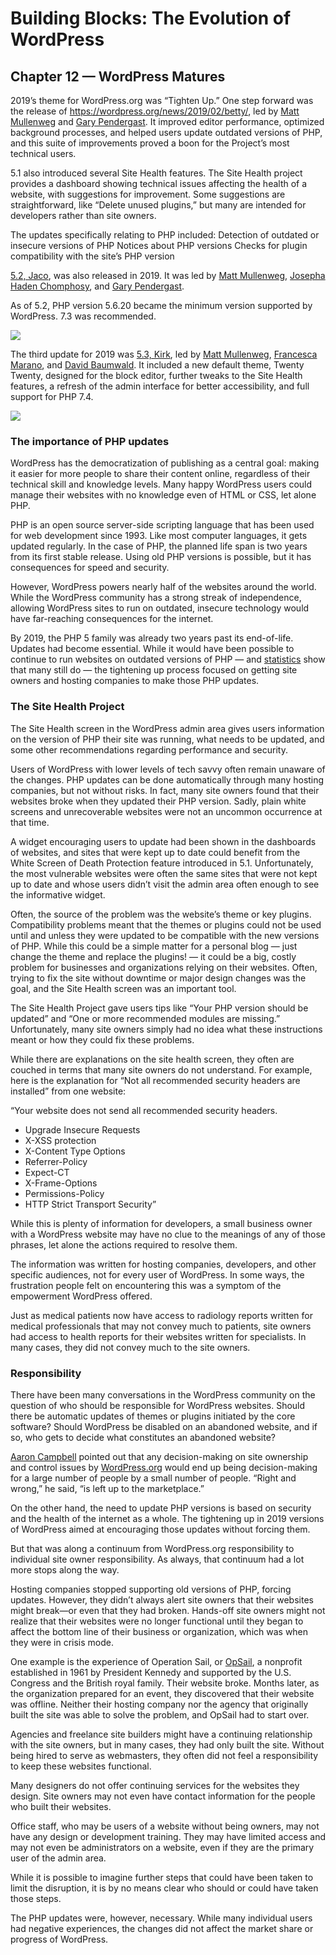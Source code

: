# Building Blocks: The Evolution of WordPress 
## Chapter 12 — WordPress Matures

2019’s theme for WordPress.org was “Tighten Up.” One step forward was the release of https://wordpress.org/news/2019/02/betty/, led by [Matt Mullenweg](http://ma.tt/) and [Gary Pendergast](https://pento.net/). It improved editor performance, optimized background processes, and helped users update outdated versions of PHP, and this suite of improvements proved a boon for the Project’s most technical users.


5.1 also introduced several Site Health features. The Site Health project provides a dashboard showing technical issues affecting the health of a website, with suggestions for improvement. Some suggestions are straightforward, like “Delete unused plugins,” but many are intended for developers rather than site owners.


The updates specifically relating to PHP included: 
Detection of outdated or insecure versions of PHP
Notices about PHP versions
Checks for plugin compatibility with the site’s PHP version


[5.2, Jaco](https://wordpress.org/news/2019/05/jaco/), was also released in 2019. It was led by [Matt Mullenweg](http://ma.tt/), [Josepha Haden Chomphosy](https://josepha.blog/), and [Gary Pendergast](https://pento.net/). 

As of 5.2, PHP version 5.6.20 became the minimum version supported by WordPress. 7.3 was recommended. 

![](https://i0.wp.com/wordpress.org/news/files/2019/11/5.3-album-cover.png?w=1440&ssl=1)

The third update for 2019 was [5.3, Kirk](https://wordpress.org/news/2019/11/kirk/), led by [Matt Mullenweg](https://ma.tt/), [Francesca Marano](https://profiles.wordpress.org/francina/), and [David Baumwald](https://profiles.wordpress.org/davidbaumwald). It included a new default theme, Twenty Twenty, designed for the block editor, further tweaks to the Site Health features, a refresh of the admin interface for better accessibility, and full support for PHP 7.4.

![](https://i0.wp.com/themes.svn.wordpress.org/twentytwenty/2.2/screenshot.png?w=1144&strip=all)

### The importance of PHP updates
WordPress has the democratization of publishing as a central goal: making it easier for more people to share their content online, regardless of their technical skill and knowledge levels. Many happy WordPress users could manage their websites with no knowledge even of HTML or CSS, let alone PHP.


PHP is an open source server-side scripting language that has been used for web development since 1993. Like most computer languages, it gets updated regularly. In the case of PHP, the planned life span is two years from its first stable release. Using old PHP versions is possible, but it has consequences for speed and security.


However, WordPress powers nearly half of the websites around the world. While the WordPress community has a strong streak of independence, allowing WordPress sites to run on outdated, insecure technology would have far-reaching consequences for the internet. 


By 2019, the PHP 5 family was already two years past its end-of-life. Updates had become essential. While it would have been possible to continue to run websites on outdated versions of PHP — and [statistics](https://w3techs.com/technologies/details/pl-php) show that many still do — the tightening up process focused on getting site owners and hosting companies to make those PHP updates.

### The Site Health Project
The Site Health screen in the WordPress admin area gives users information on the version of PHP their site was running, what needs to be updated, and some other recommendations regarding performance and security.

Users of WordPress with lower levels of tech savvy often remain unaware of the changes. PHP updates can be done automatically through many hosting companies, but not without risks. In fact, many site owners found that their websites broke when they updated their PHP version. Sadly, plain white screens and unrecoverable websites were not an uncommon occurrence at that time. 

A widget encouraging users to update had been shown in the dashboards of websites, and sites that were kept up to date could benefit from the White Screen of Death Protection feature introduced in 5.1. Unfortunately, the most vulnerable websites were often the same sites that were not kept up to date and whose users didn’t visit the admin area often enough to see the informative widget. 

Often, the source of the problem was the website’s theme or key plugins. Compatibility problems meant that the themes or plugins could not be used until and unless they were updated to be compatible with the new versions of PHP. While this could be a simple matter for a personal blog — just change the theme and replace the plugins! — it could be a big, costly problem for businesses and organizations relying on their websites. Often, trying to fix the site without downtime or major design changes was the goal, and the Site Health screen was an important tool.


The Site Health Project gave users tips like “Your PHP version should be updated” and “One or more recommended modules are missing.” Unfortunately, many site owners simply had no idea what these instructions meant or how they could fix these problems. 


While there are explanations on the site health screen, they often are couched in terms that many site owners do not understand. For example, here is the explanation for “Not all recommended security headers are installed” from one website:


“Your website does not send all recommended security headers.

* 	Upgrade Insecure Requests
* 	X-XSS protection
* 	X-Content Type Options
* 	Referrer-Policy
* 	Expect-CT
* 	X-Frame-Options
* 	Permissions-Policy
* 	HTTP Strict Transport Security”
	
While this is plenty of information for developers, a small business owner with a WordPress website may have no clue to the meanings of any of those phrases, let alone the actions required to resolve them.
 
The information was written for hosting companies, developers, and other specific audiences, not for every user of WordPress. In some ways, the frustration people felt on encountering this was a symptom of the empowerment WordPress offered. 

Just as medical patients now have access to radiology reports written for medical professionals that may not convey much to patients, site owners had access to health reports for their websites written for specialists. In many cases, they did not convey much to the site owners.

### Responsibility

There have been many conversations in the WordPress community on the question of who should be responsible for WordPress websites. Should there be automatic updates of themes or plugins initiated by the core software? Should WordPress be disabled on an abandoned website, and if so, who gets to decide what constitutes an abandoned website? 


[Aaron Campbell](https://profiles.wordpress.org/aaroncampbell/) pointed out that any decision-making on site ownership and control issues by [WordPress.org](https://wordpress.org/) would end up being decision-making for a large number of people by a small number of people. “Right and wrong,” he said, “is left up to the marketplace.”


On the other hand, the need to update PHP versions is based on security and the health of the internet as a whole. The tightening up in 2019 versions of WordPress aimed at encouraging those updates without forcing them. 


But that was along a continuum from WordPress.org responsibility to individual site owner responsibility. As always, that continuum had a lot more stops along the way. 


Hosting companies stopped supporting old versions of PHP, forcing updates. However, they didn’t always alert site owners that their websites might break—or even that they had broken. Hands-off site owners might not realize that their websites were no longer functional until they began to affect the bottom line of their business or organization, which was when they were in crisis mode. 


One example is the experience of Operation Sail, or [OpSail](https://opsail.org/), a nonprofit established in 1961 by President Kennedy and supported by the U.S. Congress and the British royal family. Their website broke. Months later, as the organization prepared  for an event, they discovered that their website was offline. Neither their hosting company nor the agency that originally built the site was able to solve the problem, and OpSail had to start over.


Agencies and freelance site builders might have a continuing relationship with the site owners, but in many cases, they had only built the site. Without being hired to serve as webmasters, they often did not feel a responsibility to keep these websites functional. 


Many designers do not offer continuing services for the websites they design. Site owners may not even have contact information for the people who built their websites. 


Office staff, who may be users of a website without being owners, may not have any design or development training. They may have limited access and may not even be administrators on a website, even if they are the primary user of the admin area.


While it is possible to imagine further steps that could have been taken to limit the disruption, it is by no means clear who should or could have taken those steps.


The PHP updates were, however, necessary. While many individual users had negative experiences, the changes did not affect the market share or progress of WordPress. 

